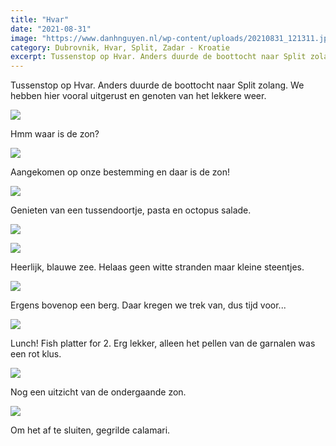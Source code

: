```yaml
---
title: "Hvar"
date: "2021-08-31"
image: "https://www.danhnguyen.nl/wp-content/uploads/20210831_121311.jpg"
category: Dubrovnik, Hvar, Split, Zadar - Kroatie
excerpt: Tussenstop op Hvar. Anders duurde de boottocht naar Split zolang. We hebben hier vooral uitgerust en genoten van het lekkere weer.
---
```


Tussenstop op Hvar. Anders duurde de boottocht naar Split zolang. We hebben hier vooral uitgerust en genoten van het lekkere weer.

![](https://www.danhnguyen.nl/wp-content/uploads/20210831_060651.jpg)

Hmm waar is de zon?

![](https://www.danhnguyen.nl/wp-content/uploads/20210831_103710.jpg)

Aangekomen op onze bestemming en daar is de zon!

![](https://www.danhnguyen.nl/wp-content/uploads/20210831_111425.jpg)

Genieten van een tussendoortje, pasta en octopus salade.

![](https://www.danhnguyen.nl/wp-content/uploads/20210831_121311.jpg)

![](https://www.danhnguyen.nl/wp-content/uploads/20210901_120124.jpg)

Heerlijk, blauwe zee. Helaas geen witte stranden maar kleine steentjes.

![](https://www.danhnguyen.nl/wp-content/uploads/20210901_141743.jpg)

Ergens bovenop een berg. Daar kregen we trek van, dus tijd voor...

![](https://www.danhnguyen.nl/wp-content/uploads/20210901_125505.jpg)

Lunch! Fish platter for 2. Erg lekker, alleen het pellen van de garnalen was een rot klus.

![](https://www.danhnguyen.nl/wp-content/uploads/20210831_185307.jpg)

Nog een uitzicht van de ondergaande zon.

![](https://www.danhnguyen.nl/wp-content/uploads/20210831_191334.jpg)

Om het af te sluiten, gegrilde calamari.
